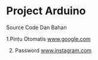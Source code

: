 # Project Arduino 

Source Code Dan Bahan

1.Pintu Otomatis
www.google.com

2. Password
www.instagram.com


